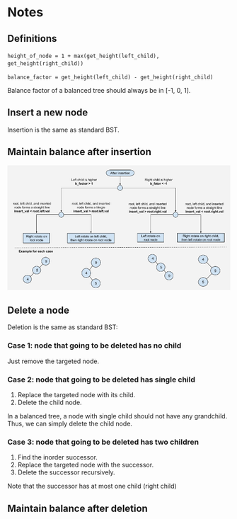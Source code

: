 # Notes
## Definitions

`height_of_node = 1 + max(get_height(left_child), get_height(right_child))`

`balance_factor = get_height(left_child) - get_height(right_child)`

Balance factor of a balanced tree should always be in [-1, 0, 1].

## Insert a new node
Insertion is the same as standard BST.

## Maintain balance after insertion
![alt text](./AVL-tree-insert.png "decision tree of rotations to take for balancing after insetion")

## Delete a node
Deletion is the same as standard BST:

### Case 1: node that going to be deleted has no child
Just remove the targeted node.

### Case 2: node that going to be deleted has single child

1. Replace the targeted node with its child.
2. Delete the child node.

In a balanced tree, a node with single child should not have any grandchild.
Thus, we can simply delete the child node.

### Case 3: node that going to be deleted has two children

1. Find the inorder successor.
2. Replace the targeted node with the successor.
3. Delete the successor recursively.

Note that the successor has at most one child (right child)

## Maintain balance after deletion
